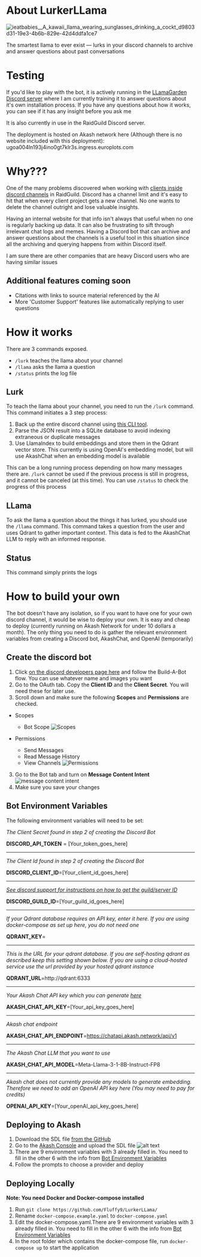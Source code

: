 # About LurkerLLama
![ieatbabies__A_kawaii_llama_wearing_sunglasses_drinking_a_cockt_d9803d31-19e3-4b6b-829e-42d4ddfa1ce7](https://github.com/user-attachments/assets/6e284a6c-8b74-498b-8df2-7edf6f355a26)

The smartest llama to ever exist — lurks in your discord channels to archive and answer questions about past conversations 

# Testing
If you'd like to play with the bot, it is actively running in the [LLamaGarden Discord server](https://discord.gg/cs7VPXgu) where I am currently training it to answer questions about it's own installation process. If you have any questions about how it works, you can see if it has any insight before you ask me

It is also currently in use in the RaidGuild Discord server.

The deployment is hosted on Akash network here (Although there is no website included with this deployment): ugoa004ln193j4ino0gt7klr3s.ingress.europlots.com

# Why???
One of the many problems discovered when working with [clients inside discord channels](https://github.com/raid-guild/RIPs/issues/189) in RaidGuild. Discord has a channel limit and it's easy to hit that when every client project gets a new channel. No one wants to delete the channel outright and lose valuable insights. 

Having an internal website for that info isn't always that useful when no one is regularly backing up data. It can also be frustrating to sift through irrelevant chat logs and memes. Having a Discord bot that can archive and answer questions about the channels is a useful tool in this situation since all the archiving and querying happens from within Discord itself.

I am sure there are other companies that are heavy Discord users who are having similar issues
## Additional features coming soon
- Citations with links to source material referenced by the AI
- More 'Customer Support' features like automatically replying to user questions

# How it works
There are 3 commands exposed. 
- `/lurk` teaches the llama about your channel
- `/llama` asks the llama a question
- `/status` prints the log file

## Lurk
To teach the llama about your channel, you need to run the `/lurk` command. This command initiates a 3 step process:
1. Back up the entire discord channel using [this CLI tool](https://github.com/Tyrrrz/DiscordChatExporter).
2. Parse the JSON result into a SQLite database to avoid indexing extraneous or duplicate messages
3. Use LlamaIndex to build embeddings and store them in the Qdrant vector store. This currently is using OpenAI's embedding model, but will use AkashChat when an embedding model is available

This can be a long running process depending on how many messages there are. `/lurk` cannot be used if the previous process is still in progress, and it cannot be canceled (at this time). You can use `/status` to check the progress of this process

## LLama
To ask the llama a question about the things it has lurked, you should use the `/llama` command. 
This command takes a question from the user and uses Qdrant to gather important context. This data is fed to the AkashChat LLM to reply with an informed response.

## Status
This command simply prints the logs
# How to build your own
The bot doesn't have any isolation, so if you want to have one for your own discord channel, it would be wise to deploy your own. It is easy and cheap to deploy (currently running on Akash Network for under 10 dollars a month). The only thing you need to do is gather the relevant environment variables from creating a Discord bot, AkashChat, and OpenAI (temporarily) 

## Create the discord bot
1. Click [on the discord developers page here](https://discord.com/developers) and follow the Build-A-Bot flow. You can use whatever name and images you want
2. Go to the OAuth tab. Copy the **Client ID** and the **Client Secret**. You will need these for later use. 
3. Scroll down and make sure the following **Scopes** and **Permissions** are checked. 
* Scopes 
    - Bot Scope
    ![Scopes](./scopes.PNG)

* Permissions
    - Send Messages
    - Read Message History
    - View Channels
![Permissions](./bot-permissions.png)
3. Go to the Bot tab and turn on **Message Content Intent**
![message content intent](image.png)
4. Make sure you save your changes

## Bot Environment Variables
The following environment variables will need to be set:

*The Client Secret found in step 2 of creating the Discord Bot*

**DISCORD_API_TOKEN** = [Your_token_goes_here]

---

*The Client Id found in step 2 of creating the Discord Bot*

**DISCORD_CLIENT_ID**=[Your_client_id_goes_here]

---

*[See discord support for instructions on how to get the guild/server ID](https://support-dev.discord.com/hc/en-us/articles/360028717192-Where-can-I-find-my-Application-Team-Server-ID#:~:text=Right%2Dclick%20the%20server%20icon,seeing%20a%20Copy%20ID%20option)*

**DISCORD_GUILD_ID**=[Your_guild_id_goes_here]

---

*If your Qdrant database requires an API key, enter it here. If you are using docker-compose as set up here, you do not need one*

**QDRANT_KEY**=

---

*This is the URL for your qdrant database. If you are self-hosting qdrant as described keep this setting shown below. If you are using a cloud-hosted service use the url provided by your hosted qdrant instance*

**QDRANT_URL**=http://qdrant:6333

---

*Your Akash Chat API key which you can generate [here](https://chatapi.akash.network/)*

**AKASH_CHAT_API_KEY**=[Your_api_key_goes_here]

---

*Akash chat endpoint*

**AKASH_CHAT_API_ENDPOINT**=https://chatapi.akash.network/api/v1

---

*The Akash Chat LLM that you want to use*  

**AKASH_CHAT_API_MODEL**=Meta-Llama-3-1-8B-Instruct-FP8

---

*Akash chat does not currently provide any models to generate embedding. Therefore we need to add an OpenAI API key here (You may need to pay for credits)*

**OPENAI_API_KEY**=[Your_openAI_api_key_goes_here]


## Deploying to Akash
1. Download the SDL file [from the GitHub](https://github.com/Fluffy9/LurkerLLama/blob/main/lurkerllama.sdl)
2. Go to the [Akash Console](https://console.akash.network/new-deployment) and upload the SDL file 
![alt text](image-2.png)
3. There are 9 environment variables with 3 already filled in. You need to fill in the other 6 with the info 
from [Bot Environment Variables](#bot-environment-variables) 
4. Follow the prompts to choose a provider and deploy

## Deploying Locally
**Note: You need Docker and Docker-compose installed**
1. Run `git clone https://github.com/Fluffy9/LurkerLLama/`
3. Rename `docker-compose.example.yaml` to `docker-compose.yaml`
4. Edit the docker-compose.yaml.There are 9 environment variables with 3 already filled in. You need to fill in the other 6 with the info 
from [Bot Environment Variables](#bot-environment-variables) 
5. In the root folder which contains the docker-compose file, run `docker-compose up` to start the application

